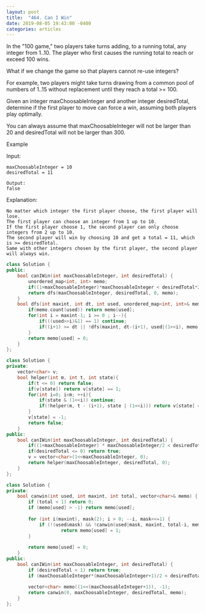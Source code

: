 ```yaml
---
layout: post
title:  "464. Can I Win"
date: 2019-08-05 19:43:00 -0400
categories: articles
---
```

In the "100 game," two players take turns adding, to a running total, any integer from 1..10. The player who first causes the running total to reach or exceed 100 wins.

What if we change the game so that players cannot re-use integers?

For example, two players might take turns drawing from a common pool of numbers of 1..15 without replacement until they reach a total >= 100.

Given an integer maxChoosableInteger and another integer desiredTotal, determine if the first player to move can force a win, assuming both players play optimally.

You can always assume that maxChoosableInteger will not be larger than 20 and desiredTotal will not be larger than 300.

Example

Input:
```
maxChoosableInteger = 10
desiredTotal = 11

Output:
false
```
Explanation:
```
No matter which integer the first player choose, the first player will lose.
The first player can choose an integer from 1 up to 10.
If the first player choose 1, the second player can only choose integers from 2 up to 10.
The second player will win by choosing 10 and get a total = 11, which is >= desiredTotal.
Same with other integers chosen by the first player, the second player will always win.
```
```c++
class Solution {
public:
    bool canIWin(int maxChoosableInteger, int desiredTotal) {
        unordered_map<int, int> memo;
        if((1+maxChoosableInteger)*maxChoosableInteger < desiredTotal*2) return false;
        return dfs(maxChoosableInteger, desiredTotal, 0, memo);
    }
    bool dfs(int maxint, int dt, int used, unordered_map<int, int>& memo){
        if(memo.count(used)) return memo[used];
        for(int i = maxint-1; i >= 0 ; i--){
            if(((used>>i)&1) == 1) continue;
            if((i+1) >= dt || !dfs(maxint, dt-(i+1), used|(1<<i), memo))  return memo[used] = 1;
        }
        return memo[used] = 0;
    }
};
```
```c++
class Solution {
private:
    vector<char> v;
    bool helper(int m, int t, int state){
        if(t <= 0) return false;
        if(v[state]) return v[state] == 1;
        for(int i=0; i<m; ++i){
            if(state & (1<<i)) continue;
            if(!helper(m, t - (i+1), state | (1<<i))) return v[state] = 1;
        }
        v[state] = -1;     
        return false;
    }
public:
    bool canIWin(int maxChoosableInteger, int desiredTotal) {
        if((1+maxChoosableInteger) * maxChoosableInteger/2 < desiredTotal) return false;
        if(desiredTotal <= 0) return true;
        v = vector<char>(1<<maxChoosableInteger, 0);
        return helper(maxChoosableInteger, desiredTotal, 0);
    }
};
```
```c++
class Solution {
private:
    bool canwin(int used, int maxint, int total, vector<char>& memo) {
        if (total < 1) return 0;
        if (memo[used] > -1) return memo[used];
        
        for (int i(maxint), mask(2); i > 0; --i, mask<<=1) {
            if (!(used&mask) && !canwin(used|mask, maxint, total-i, memo)) 
                    return memo[used] = 1;
        }
        
        return memo[used] = 0;
    }
public:
    bool canIWin(int maxChoosableInteger, int desiredTotal) {
        if (desiredTotal < 1) return true;
        if (maxChoosableInteger*(maxChoosableInteger+1)/2 < desiredTotal) return false;
        
        vector<char> memo((1<<(maxChoosableInteger+1)), -1);
        return canwin(0, maxChoosableInteger, desiredTotal, memo);
    }
};
```